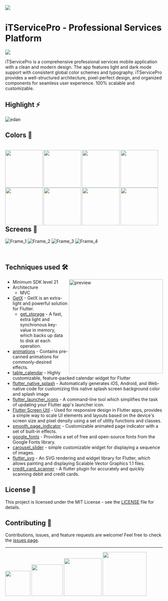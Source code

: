 [<img src="screenshots/app_logo.png"/>](https://github.com/AleRxJ/iTServicePro)

# iTServicePro - Professional Services Platform

<img src="screenshots/Mockup.png">

iTServicePro is a comprehensive professional services mobile application with a clean and modern design. The app features light and dark mode support with consistent global color schemes and typography. iTServicePro provides a well-structured architecture, pixel-perfect design, and organized components for seamless user experience. 100% scalable and customizable.

## Highlight ⚡
![edan](screenshots/Heighlight.png)

## Colors 🎨

<br>
<img width="120" align="left" src="screenshots/color1.png"/>
<img width="120" align="left" src="screenshots/color2.png"/>
<img width="120" align="left" src="screenshots/color3.png"/>
<img width="120" align="left" src="screenshots/color4.png"/>
<img width="120" align="left" src="screenshots/color5.png"/>
<img width="120" align="left" src="screenshots/color6.png"/>
<img width="120" align="left" src="screenshots/color7.png"/>
<img width="120" align="left" src="screenshots/color8.png"/>

<br>
<br>
<br>
<br>
<br>
<br>


## Screens 📱
![Frame_1](screenshots/Frame_1.png)
![Frame_2](screenshots/Frame_2.png)
![Frame_3](screenshots/Frame_3.png)
![Frame_4](screenshots/Frame_4.png)

<br>

## Techniques used 🛠️

<img width="300" align="right" src="screenshots/logo.png" alt="preview" />

- Minimum SDK level 21
- Architecture
    - MVC
- [GetX](https://pub.dev/packages/get) - GetX is an extra-light and powerful solution for Flutter.
    - [get_storage](https://pub.dev/packages/get_storage) - A fast, extra light and synchronous key-value in memory, which backs up data to disk at each operation.
- [animations](https://pub.dev/packages/animations) - Contains pre-canned animations for commonly-desired effects.
- [table_calendar](https://pub.dev/packages/table_calendar) - Highly customizable, feature-packed calendar widget for Flutter
- [flutter_native_splash](https://pub.dev/packages/flutter_native_splash) - Automatically generates iOS, Android, and Web-native code for customizing this native splash screen background color and splash image
- [flutter_launcher_icons](https://pub.dev/packages/flutter_launcher_icons) - A command-line tool which simplifies the task of updating your Flutter app's launcher icon.
- [Flutter Screen Util](https://pub.dev/packages/flutter_screenutil) - Used for responsive design in Flutter apps, provides a simple way to scale UI elements and layouts based on the device's screen size and pixel density using a set of utility functions and classes.
- [smooth_page_indicator](https://pub.dev/packages/smooth_page_indicator) - Customizable animated page indicator with a set of built-in effects.
- [google_fonts](https://pub.dev/packages/google_fonts) - Provides a set of free and open-source fonts from the Google Fonts library.
- [carousel_slider](https://pub.dev/packages/carousel_slider) - simple customizable widget for displaying a sequence of images.
- [flutter_svg](https://pub.dev/packages/flutter_svg) - An SVG rendering and widget library for Flutter, which allows painting and displaying Scalable Vector Graphics 1.1 files.
- [credit_card_scanner](https://pub.dev/packages/credit_card_scanner) - A flutter plugin for accurately and quickly scanning debit and credit cards.

## License 📄

This project is licensed under the MIT License - see the [LICENSE](LICENSE) file for details.

## Contributing 🤝

Contributions, issues, and feature requests are welcome! Feel free to check the [issues page](https://github.com/AleRxJ/iTServicePro/issues).

---
[<img src="screenshots/figma.png" width="80">](https://www.figma.com/community/file/1080768549451892743)
[<img src="screenshots/dribbble.png" width="100">](https://dribbble.com/shots/17630833-iTServicePro-Professional-Services-Platform)
<img src="screenshots/flutter_ui_dev_not_available.png" width="120">
<img src="screenshots/behance_not_available.png" width="140">
